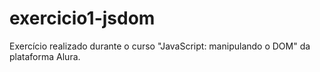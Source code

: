 # exercicio1-jsdom
Exercício realizado durante o curso "JavaScript: manipulando o DOM" da plataforma Alura.
